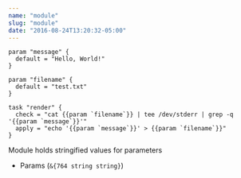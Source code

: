 ```yaml
---
name: "module"
slug: "module"
date: "2016-08-24T13:20:32-05:00"
---
```

```hcl
param "message" {
  default = "Hello, World!"
}

param "filename" {
  default = "test.txt"
}

task "render" {
  check = "cat {{param `filename`}} | tee /dev/stderr | grep -q '{{param `message`}}'"
  apply = "echo '{{param `message`}}' > {{param `filename`}}"
}
```

Module holds stringified values for parameters

- Params (`&{764 string string}`)

  

